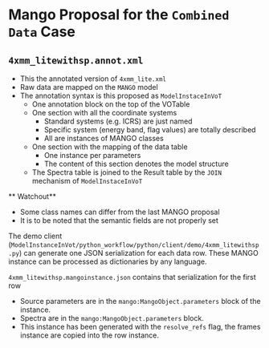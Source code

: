 # Mango Proposal for the `Combined Data` Case


## `4xmm_litewithsp.annot.xml`

- This the annotated version of `4xmm_lite.xml`
- Raw data are mapped on the `MANGO` model
- The annotation syntax is this proposed as `ModelInstaceInVoT`
    - One annotation block on the top of the VOTable
    - One section with all the coordinate systems
        - Standard systems (e.g. ICRS) are just named
        - Specific system (energy band, flag values) are totally described
        - All are instances of MANGO classes
    - One section with the mapping of the data table
        - One instance per parameters
        - The content of this section denotes the model structure
    - The Spectra table is joined to the Result table by the `JOIN` mechanism of `ModelInstaceInVoT`
    
** Watchout** 
- Some class names can differ from the last MANGO proposal
- It is to be noted that the semantic fields are not properly set

The demo client (`ModelInstanceInVot/python_workflow/python/client/demo/4xmm_litewithsp.py`) can generate one JSON serialization for each data row. These MANGO instance can be processed as dictionaries by any language. 
        
`4xmm_litewithsp.mangoinstance.json` contains that serialization for the first row
- Source parameters are in the `mango:MangoObject.parameters` block of the instance.
- Spectra are in the `mango:MangoObject.parameters` block.
- This instance has been generated with the `resolve_refs` flag, the frames instance are copied into the row instance. 
